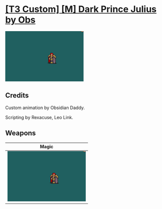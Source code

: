 # [\[T3 Custom\] \[M\] Dark Prince Julius by Obs](./)

<img src="./6.%20Magic/Magic_000.png" alt="[T3 Custom] [M] Dark Prince Julius by Obs standing" />

## Credits

Custom animation by Obsidian Daddy. 

Scripting by Rexacuse, Leo Link.

## Weapons


|Magic |
|  :---: |
| <img alt="Magic animation" src="./6.%20Magic/Magic.gif" /> |
